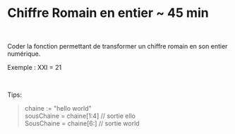 # Chiffre Romain en entier ~ 45 min ​
​

Coder la fonction permettant de transformer un chiffre romain en son entier numérique.​

Exemple : XXI = 21​

​

Tips:​

> chaine := "hello world" <br/>
> sousChaine = chaine[1:4]   // sortie ello​ <br/>
>SousChaine = chaine[6:]     // sortie world​
